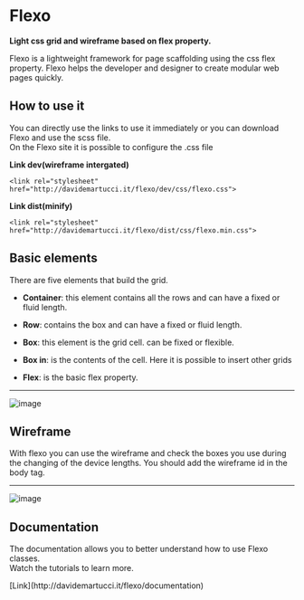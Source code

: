 # Flexo
**Light css grid and wireframe based on flex property.**

<p>
Flexo is a lightweight framework for page scaffolding using the css flex property. Flexo helps the developer and designer to create modular web pages quickly.
</p>

## How to use it
<p>
You can directly use the links to use it immediately or you can download Flexo and use the scss file.<br />
On the Flexo site it is possible to configure the .css file
</p>

**Link dev(wireframe intergated)**


```
<link rel="stylesheet" href="http://davidemartucci.it/flexo/dev/css/flexo.css">
```

**Link dist(minify)**


```
<link rel="stylesheet" href="http://davidemartucci.it/flexo/dist/css/flexo.min.css">
```


## Basic elements

<p>
There are five elements that build the grid.
</p>

* <b>Container</b>: this element contains all the rows and can have a fixed or fluid length.

* <b>Row</b>:  contains the box and can have a fixed or fluid length.

* <b>Box</b>: this element is the grid cell. can be fixed or flexible.

* <b>Box in</b>: is the contents of the cell. Here it is possible to insert other grids

* <b>Flex</b>: is the basic flex property.

---

![image](http://davidemartucci.it/flexo/img/ex-grid.png)

## Wireframe

<p>
With flexo you can use the wireframe and check the boxes you use during the changing of the device lengths. You should add the wireframe id in the body tag.
</p>

---

![image](http://davidemartucci.it/flexo/img/grid-wireframe.png)

## Documentation

<p>
The documentation allows you to better understand how to use Flexo classes.<br />Watch the tutorials to learn more.
</p>
[Link](http://davidemartucci.it/flexo/documentation)






